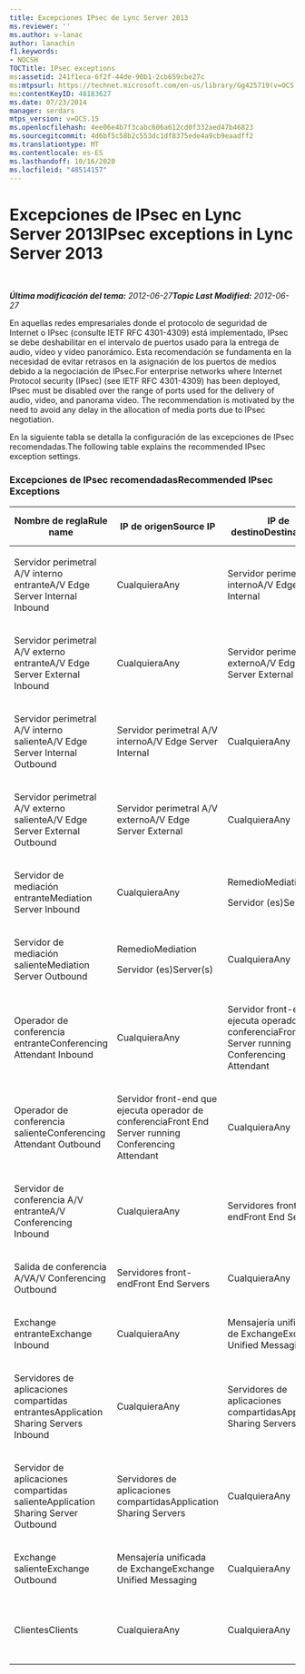 ```yaml
---
title: Excepciones IPsec de Lync Server 2013
ms.reviewer: ''
ms.author: v-lanac
author: lanachin
f1.keywords:
- NOCSH
TOCTitle: IPsec exceptions
ms:assetid: 241f1eca-6f2f-44de-90b1-2cb659cbe27c
ms:mtpsurl: https://technet.microsoft.com/en-us/library/Gg425719(v=OCS.15)
ms:contentKeyID: 48183627
ms.date: 07/23/2014
manager: serdars
mtps_version: v=OCS.15
ms.openlocfilehash: 4ee06e4b7f3cabc606a612cd0f332aed47b46823
ms.sourcegitcommit: 4d6bf5c58b2c553dc1df8375ede4a9cb9eaadff2
ms.translationtype: MT
ms.contentlocale: es-ES
ms.lasthandoff: 10/16/2020
ms.locfileid: "48514157"
---
```

# <a name="ipsec-exceptions-in-lync-server-2013"></a><span data-ttu-id="8bd29-102">Excepciones de IPsec en Lync Server 2013</span><span class="sxs-lookup"><span data-stu-id="8bd29-102">IPsec exceptions in Lync Server 2013</span></span>

<div data-xmlns="http://www.w3.org/1999/xhtml">

<div class="topic" data-xmlns="http://www.w3.org/1999/xhtml" data-msxsl="urn:schemas-microsoft-com:xslt" data-cs="https://msdn.microsoft.com/">

<div data-asp="https://msdn2.microsoft.com/asp">



</div>

<div id="mainSection">

<div id="mainBody">

<span> </span>

<span data-ttu-id="8bd29-103">_**Última modificación del tema:** 2012-06-27_</span><span class="sxs-lookup"><span data-stu-id="8bd29-103">_**Topic Last Modified:** 2012-06-27_</span></span>

<span data-ttu-id="8bd29-p101">En aquellas redes empresariales donde el protocolo de seguridad de Internet o IPsec (consulte IETF RFC 4301-4309) está implementado, IPsec se debe deshabilitar en el intervalo de puertos usado para la entrega de audio, vídeo y vídeo panorámico. Esta recomendación se fundamenta en la necesidad de evitar retrasos en la asignación de los puertos de medios debido a la negociación de IPsec.</span><span class="sxs-lookup"><span data-stu-id="8bd29-p101">For enterprise networks where Internet Protocol security (IPsec) (see IETF RFC 4301-4309) has been deployed, IPsec must be disabled over the range of ports used for the delivery of audio, video, and panorama video. The recommendation is motivated by the need to avoid any delay in the allocation of media ports due to IPsec negotiation.</span></span>

<span data-ttu-id="8bd29-106">En la siguiente tabla se detalla la configuración de las excepciones de IPsec recomendadas.</span><span class="sxs-lookup"><span data-stu-id="8bd29-106">The following table explains the recommended IPsec exception settings.</span></span>

### <a name="recommended-ipsec-exceptions"></a><span data-ttu-id="8bd29-107">Excepciones de IPsec recomendadas</span><span class="sxs-lookup"><span data-stu-id="8bd29-107">Recommended IPsec Exceptions</span></span>

<table style="width:100%;">
<colgroup>
<col style="width: 14%" />
<col style="width: 14%" />
<col style="width: 14%" />
<col style="width: 14%" />
<col style="width: 14%" />
<col style="width: 14%" />
<col style="width: 14%" />
</colgroup>
<thead>
<tr class="header">
<th><span data-ttu-id="8bd29-108">Nombre de regla</span><span class="sxs-lookup"><span data-stu-id="8bd29-108">Rule name</span></span></th>
<th><span data-ttu-id="8bd29-109">IP de origen</span><span class="sxs-lookup"><span data-stu-id="8bd29-109">Source IP</span></span></th>
<th><span data-ttu-id="8bd29-110">IP de destino</span><span class="sxs-lookup"><span data-stu-id="8bd29-110">Destination IP</span></span></th>
<th><span data-ttu-id="8bd29-111">Protocolo</span><span class="sxs-lookup"><span data-stu-id="8bd29-111">Protocol</span></span></th>
<th><span data-ttu-id="8bd29-112">Puerto de origen</span><span class="sxs-lookup"><span data-stu-id="8bd29-112">Source port</span></span></th>
<th><span data-ttu-id="8bd29-113">Puerto de destino</span><span class="sxs-lookup"><span data-stu-id="8bd29-113">Destination port</span></span></th>
<th><span data-ttu-id="8bd29-114">Requisito de autenticación</span><span class="sxs-lookup"><span data-stu-id="8bd29-114">Authentication Requirement</span></span></th>
</tr>
</thead>
<tbody>
<tr class="odd">
<td><p><span data-ttu-id="8bd29-115">Servidor perimetral A/V interno entrante</span><span class="sxs-lookup"><span data-stu-id="8bd29-115">A/V Edge Server Internal Inbound</span></span></p></td>
<td><p><span data-ttu-id="8bd29-116">Cualquiera</span><span class="sxs-lookup"><span data-stu-id="8bd29-116">Any</span></span></p></td>
<td><p><span data-ttu-id="8bd29-117">Servidor perimetral A/V interno</span><span class="sxs-lookup"><span data-stu-id="8bd29-117">A/V Edge Server Internal</span></span></p></td>
<td><p><span data-ttu-id="8bd29-118">UDP y TCP</span><span class="sxs-lookup"><span data-stu-id="8bd29-118">UDP and TCP</span></span></p></td>
<td><p><span data-ttu-id="8bd29-119">Cualquiera</span><span class="sxs-lookup"><span data-stu-id="8bd29-119">Any</span></span></p></td>
<td><p><span data-ttu-id="8bd29-120">Cualquiera</span><span class="sxs-lookup"><span data-stu-id="8bd29-120">Any</span></span></p></td>
<td><p><span data-ttu-id="8bd29-121">No autenticar</span><span class="sxs-lookup"><span data-stu-id="8bd29-121">Do not authenticate</span></span></p></td>
</tr>
<tr class="even">
<td><p><span data-ttu-id="8bd29-122">Servidor perimetral A/V externo entrante</span><span class="sxs-lookup"><span data-stu-id="8bd29-122">A/V Edge Server External Inbound</span></span></p></td>
<td><p><span data-ttu-id="8bd29-123">Cualquiera</span><span class="sxs-lookup"><span data-stu-id="8bd29-123">Any</span></span></p></td>
<td><p><span data-ttu-id="8bd29-124">Servidor perimetral A/V externo</span><span class="sxs-lookup"><span data-stu-id="8bd29-124">A/V Edge Server External</span></span></p></td>
<td><p><span data-ttu-id="8bd29-125">UDP y TCP</span><span class="sxs-lookup"><span data-stu-id="8bd29-125">UDP and TCP</span></span></p></td>
<td><p><span data-ttu-id="8bd29-126">Cualquiera</span><span class="sxs-lookup"><span data-stu-id="8bd29-126">Any</span></span></p></td>
<td><p><span data-ttu-id="8bd29-127">Cualquiera</span><span class="sxs-lookup"><span data-stu-id="8bd29-127">Any</span></span></p></td>
<td><p><span data-ttu-id="8bd29-128">No autenticar</span><span class="sxs-lookup"><span data-stu-id="8bd29-128">Do not authenticate</span></span></p></td>
</tr>
<tr class="odd">
<td><p><span data-ttu-id="8bd29-129">Servidor perimetral A/V interno saliente</span><span class="sxs-lookup"><span data-stu-id="8bd29-129">A/V Edge Server Internal Outbound</span></span></p></td>
<td><p><span data-ttu-id="8bd29-130">Servidor perimetral A/V interno</span><span class="sxs-lookup"><span data-stu-id="8bd29-130">A/V Edge Server Internal</span></span></p></td>
<td><p><span data-ttu-id="8bd29-131">Cualquiera</span><span class="sxs-lookup"><span data-stu-id="8bd29-131">Any</span></span></p></td>
<td><p><span data-ttu-id="8bd29-132">&amp;TCP UDP</span><span class="sxs-lookup"><span data-stu-id="8bd29-132">UDP &amp; TCP</span></span></p></td>
<td><p><span data-ttu-id="8bd29-133">Cualquiera</span><span class="sxs-lookup"><span data-stu-id="8bd29-133">Any</span></span></p></td>
<td><p><span data-ttu-id="8bd29-134">Cualquiera</span><span class="sxs-lookup"><span data-stu-id="8bd29-134">Any</span></span></p></td>
<td><p><span data-ttu-id="8bd29-135">No autenticar</span><span class="sxs-lookup"><span data-stu-id="8bd29-135">Do not authenticate</span></span></p></td>
</tr>
<tr class="even">
<td><p><span data-ttu-id="8bd29-136">Servidor perimetral A/V externo saliente</span><span class="sxs-lookup"><span data-stu-id="8bd29-136">A/V Edge Server External Outbound</span></span></p></td>
<td><p><span data-ttu-id="8bd29-137">Servidor perimetral A/V externo</span><span class="sxs-lookup"><span data-stu-id="8bd29-137">A/V Edge Server External</span></span></p></td>
<td><p><span data-ttu-id="8bd29-138">Cualquiera</span><span class="sxs-lookup"><span data-stu-id="8bd29-138">Any</span></span></p></td>
<td><p><span data-ttu-id="8bd29-139">UDP y TCP</span><span class="sxs-lookup"><span data-stu-id="8bd29-139">UDP and TCP</span></span></p></td>
<td><p><span data-ttu-id="8bd29-140">Cualquiera</span><span class="sxs-lookup"><span data-stu-id="8bd29-140">Any</span></span></p></td>
<td><p><span data-ttu-id="8bd29-141">Cualquiera</span><span class="sxs-lookup"><span data-stu-id="8bd29-141">Any</span></span></p></td>
<td><p><span data-ttu-id="8bd29-142">No autenticar</span><span class="sxs-lookup"><span data-stu-id="8bd29-142">Do not authenticate</span></span></p></td>
</tr>
<tr class="odd">
<td><p><span data-ttu-id="8bd29-143">Servidor de mediación entrante</span><span class="sxs-lookup"><span data-stu-id="8bd29-143">Mediation Server Inbound</span></span></p></td>
<td><p><span data-ttu-id="8bd29-144">Cualquiera</span><span class="sxs-lookup"><span data-stu-id="8bd29-144">Any</span></span></p></td>
<td><p><span data-ttu-id="8bd29-145">Remedio</span><span class="sxs-lookup"><span data-stu-id="8bd29-145">Mediation</span></span></p>
<p><span data-ttu-id="8bd29-146">Servidor (es)</span><span class="sxs-lookup"><span data-stu-id="8bd29-146">Server(s)</span></span></p></td>
<td><p><span data-ttu-id="8bd29-147">UDP y TCP</span><span class="sxs-lookup"><span data-stu-id="8bd29-147">UDP and TCP</span></span></p></td>
<td><p><span data-ttu-id="8bd29-148">Cualquiera</span><span class="sxs-lookup"><span data-stu-id="8bd29-148">Any</span></span></p></td>
<td><p><span data-ttu-id="8bd29-149">Cualquiera</span><span class="sxs-lookup"><span data-stu-id="8bd29-149">Any</span></span></p></td>
<td><p><span data-ttu-id="8bd29-150">No autenticar</span><span class="sxs-lookup"><span data-stu-id="8bd29-150">Do not authenticate</span></span></p></td>
</tr>
<tr class="even">
<td><p><span data-ttu-id="8bd29-151">Servidor de mediación saliente</span><span class="sxs-lookup"><span data-stu-id="8bd29-151">Mediation Server Outbound</span></span></p></td>
<td><p><span data-ttu-id="8bd29-152">Remedio</span><span class="sxs-lookup"><span data-stu-id="8bd29-152">Mediation</span></span></p>
<p><span data-ttu-id="8bd29-153">Servidor (es)</span><span class="sxs-lookup"><span data-stu-id="8bd29-153">Server(s)</span></span></p></td>
<td><p><span data-ttu-id="8bd29-154">Cualquiera</span><span class="sxs-lookup"><span data-stu-id="8bd29-154">Any</span></span></p></td>
<td><p><span data-ttu-id="8bd29-155">UDP y TCP</span><span class="sxs-lookup"><span data-stu-id="8bd29-155">UDP and TCP</span></span></p></td>
<td><p><span data-ttu-id="8bd29-156">Cualquiera</span><span class="sxs-lookup"><span data-stu-id="8bd29-156">Any</span></span></p></td>
<td><p><span data-ttu-id="8bd29-157">Cualquiera</span><span class="sxs-lookup"><span data-stu-id="8bd29-157">Any</span></span></p></td>
<td><p><span data-ttu-id="8bd29-158">No autenticar</span><span class="sxs-lookup"><span data-stu-id="8bd29-158">Do not authenticate</span></span></p></td>
</tr>
<tr class="odd">
<td><p><span data-ttu-id="8bd29-159">Operador de conferencia entrante</span><span class="sxs-lookup"><span data-stu-id="8bd29-159">Conferencing Attendant Inbound</span></span></p></td>
<td><p><span data-ttu-id="8bd29-160">Cualquiera</span><span class="sxs-lookup"><span data-stu-id="8bd29-160">Any</span></span></p></td>
<td><p><span data-ttu-id="8bd29-161">Servidor front-end que ejecuta operador de conferencia</span><span class="sxs-lookup"><span data-stu-id="8bd29-161">Front End Server running Conferencing Attendant</span></span></p></td>
<td><p><span data-ttu-id="8bd29-162">UDP y TCP</span><span class="sxs-lookup"><span data-stu-id="8bd29-162">UDP and TCP</span></span></p></td>
<td><p><span data-ttu-id="8bd29-163">Cualquiera</span><span class="sxs-lookup"><span data-stu-id="8bd29-163">Any</span></span></p></td>
<td><p><span data-ttu-id="8bd29-164">Cualquiera</span><span class="sxs-lookup"><span data-stu-id="8bd29-164">Any</span></span></p></td>
<td><p><span data-ttu-id="8bd29-165">No autenticar</span><span class="sxs-lookup"><span data-stu-id="8bd29-165">Do not authenticate</span></span></p></td>
</tr>
<tr class="even">
<td><p><span data-ttu-id="8bd29-166">Operador de conferencia saliente</span><span class="sxs-lookup"><span data-stu-id="8bd29-166">Conferencing Attendant Outbound</span></span></p></td>
<td><p><span data-ttu-id="8bd29-167">Servidor front-end que ejecuta operador de conferencia</span><span class="sxs-lookup"><span data-stu-id="8bd29-167">Front End Server running Conferencing Attendant</span></span></p></td>
<td><p><span data-ttu-id="8bd29-168">Cualquiera</span><span class="sxs-lookup"><span data-stu-id="8bd29-168">Any</span></span></p></td>
<td><p><span data-ttu-id="8bd29-169">UDP y TCP</span><span class="sxs-lookup"><span data-stu-id="8bd29-169">UDP and TCP</span></span></p></td>
<td><p><span data-ttu-id="8bd29-170">Cualquiera</span><span class="sxs-lookup"><span data-stu-id="8bd29-170">Any</span></span></p></td>
<td><p><span data-ttu-id="8bd29-171">Cualquiera</span><span class="sxs-lookup"><span data-stu-id="8bd29-171">Any</span></span></p></td>
<td><p><span data-ttu-id="8bd29-172">No autenticar</span><span class="sxs-lookup"><span data-stu-id="8bd29-172">Do not authenticate</span></span></p></td>
</tr>
<tr class="odd">
<td><p><span data-ttu-id="8bd29-173">Servidor de conferencia A/V entrante</span><span class="sxs-lookup"><span data-stu-id="8bd29-173">A/V Conferencing Inbound</span></span></p></td>
<td><p><span data-ttu-id="8bd29-174">Cualquiera</span><span class="sxs-lookup"><span data-stu-id="8bd29-174">Any</span></span></p></td>
<td><p><span data-ttu-id="8bd29-175">Servidores front-end</span><span class="sxs-lookup"><span data-stu-id="8bd29-175">Front End Servers</span></span></p></td>
<td><p><span data-ttu-id="8bd29-176">UDP y TCP</span><span class="sxs-lookup"><span data-stu-id="8bd29-176">UDP and TCP</span></span></p></td>
<td><p><span data-ttu-id="8bd29-177">Cualquiera</span><span class="sxs-lookup"><span data-stu-id="8bd29-177">Any</span></span></p></td>
<td><p><span data-ttu-id="8bd29-178">Cualquiera</span><span class="sxs-lookup"><span data-stu-id="8bd29-178">Any</span></span></p></td>
<td><p><span data-ttu-id="8bd29-179">No autenticar</span><span class="sxs-lookup"><span data-stu-id="8bd29-179">Do not authenticate</span></span></p></td>
</tr>
<tr class="even">
<td><p><span data-ttu-id="8bd29-180">Salida de conferencia A/V</span><span class="sxs-lookup"><span data-stu-id="8bd29-180">A/V Conferencing Outbound</span></span></p></td>
<td><p><span data-ttu-id="8bd29-181">Servidores front-end</span><span class="sxs-lookup"><span data-stu-id="8bd29-181">Front End Servers</span></span></p></td>
<td><p><span data-ttu-id="8bd29-182">Cualquiera</span><span class="sxs-lookup"><span data-stu-id="8bd29-182">Any</span></span></p></td>
<td><p><span data-ttu-id="8bd29-183">UDP y TCP</span><span class="sxs-lookup"><span data-stu-id="8bd29-183">UDP and TCP</span></span></p></td>
<td><p><span data-ttu-id="8bd29-184">Cualquiera</span><span class="sxs-lookup"><span data-stu-id="8bd29-184">Any</span></span></p></td>
<td><p><span data-ttu-id="8bd29-185">Cualquiera</span><span class="sxs-lookup"><span data-stu-id="8bd29-185">Any</span></span></p></td>
<td><p><span data-ttu-id="8bd29-186">No autenticar</span><span class="sxs-lookup"><span data-stu-id="8bd29-186">Do not authenticate</span></span></p></td>
</tr>
<tr class="odd">
<td><p><span data-ttu-id="8bd29-187">Exchange entrante</span><span class="sxs-lookup"><span data-stu-id="8bd29-187">Exchange Inbound</span></span></p></td>
<td><p><span data-ttu-id="8bd29-188">Cualquiera</span><span class="sxs-lookup"><span data-stu-id="8bd29-188">Any</span></span></p></td>
<td><p><span data-ttu-id="8bd29-189">Mensajería unificada de Exchange</span><span class="sxs-lookup"><span data-stu-id="8bd29-189">Exchange Unified Messaging</span></span></p></td>
<td><p><span data-ttu-id="8bd29-190">UDP y TCP</span><span class="sxs-lookup"><span data-stu-id="8bd29-190">UDP and TCP</span></span></p></td>
<td><p><span data-ttu-id="8bd29-191">Cualquiera</span><span class="sxs-lookup"><span data-stu-id="8bd29-191">Any</span></span></p></td>
<td><p><span data-ttu-id="8bd29-192">Cualquiera</span><span class="sxs-lookup"><span data-stu-id="8bd29-192">Any</span></span></p></td>
<td><p><span data-ttu-id="8bd29-193">No autenticar</span><span class="sxs-lookup"><span data-stu-id="8bd29-193">Do not authenticate</span></span></p></td>
</tr>
<tr class="even">
<td><p><span data-ttu-id="8bd29-194">Servidores de aplicaciones compartidas entrantes</span><span class="sxs-lookup"><span data-stu-id="8bd29-194">Application Sharing Servers Inbound</span></span></p></td>
<td><p><span data-ttu-id="8bd29-195">Cualquiera</span><span class="sxs-lookup"><span data-stu-id="8bd29-195">Any</span></span></p></td>
<td><p><span data-ttu-id="8bd29-196">Servidores de aplicaciones compartidas</span><span class="sxs-lookup"><span data-stu-id="8bd29-196">Application Sharing Servers</span></span></p></td>
<td><p><span data-ttu-id="8bd29-197">TCP</span><span class="sxs-lookup"><span data-stu-id="8bd29-197">TCP</span></span></p></td>
<td><p><span data-ttu-id="8bd29-198">Cualquiera</span><span class="sxs-lookup"><span data-stu-id="8bd29-198">Any</span></span></p></td>
<td><p><span data-ttu-id="8bd29-199">Cualquiera</span><span class="sxs-lookup"><span data-stu-id="8bd29-199">Any</span></span></p></td>
<td><p><span data-ttu-id="8bd29-200">No autenticar</span><span class="sxs-lookup"><span data-stu-id="8bd29-200">Do not authenticate</span></span></p></td>
</tr>
<tr class="odd">
<td><p><span data-ttu-id="8bd29-201">Servidor de aplicaciones compartidas saliente</span><span class="sxs-lookup"><span data-stu-id="8bd29-201">Application Sharing Server Outbound</span></span></p></td>
<td><p><span data-ttu-id="8bd29-202">Servidores de aplicaciones compartidas</span><span class="sxs-lookup"><span data-stu-id="8bd29-202">Application Sharing Servers</span></span></p></td>
<td><p><span data-ttu-id="8bd29-203">Cualquiera</span><span class="sxs-lookup"><span data-stu-id="8bd29-203">Any</span></span></p></td>
<td><p><span data-ttu-id="8bd29-204">TCP</span><span class="sxs-lookup"><span data-stu-id="8bd29-204">TCP</span></span></p></td>
<td><p><span data-ttu-id="8bd29-205">Cualquiera</span><span class="sxs-lookup"><span data-stu-id="8bd29-205">Any</span></span></p></td>
<td><p><span data-ttu-id="8bd29-206">Cualquiera</span><span class="sxs-lookup"><span data-stu-id="8bd29-206">Any</span></span></p></td>
<td><p><span data-ttu-id="8bd29-207">No autenticar</span><span class="sxs-lookup"><span data-stu-id="8bd29-207">Do not authenticate</span></span></p></td>
</tr>
<tr class="even">
<td><p><span data-ttu-id="8bd29-208">Exchange saliente</span><span class="sxs-lookup"><span data-stu-id="8bd29-208">Exchange Outbound</span></span></p></td>
<td><p><span data-ttu-id="8bd29-209">Mensajería unificada de Exchange</span><span class="sxs-lookup"><span data-stu-id="8bd29-209">Exchange Unified Messaging</span></span></p></td>
<td><p><span data-ttu-id="8bd29-210">Cualquiera</span><span class="sxs-lookup"><span data-stu-id="8bd29-210">Any</span></span></p></td>
<td><p><span data-ttu-id="8bd29-211">UDP y TCP</span><span class="sxs-lookup"><span data-stu-id="8bd29-211">UDP and TCP</span></span></p></td>
<td><p><span data-ttu-id="8bd29-212">Cualquiera</span><span class="sxs-lookup"><span data-stu-id="8bd29-212">Any</span></span></p></td>
<td><p><span data-ttu-id="8bd29-213">Cualquiera</span><span class="sxs-lookup"><span data-stu-id="8bd29-213">Any</span></span></p></td>
<td><p><span data-ttu-id="8bd29-214">No autenticar</span><span class="sxs-lookup"><span data-stu-id="8bd29-214">Do not authenticate</span></span></p></td>
</tr>
<tr class="odd">
<td><p><span data-ttu-id="8bd29-215">Clientes</span><span class="sxs-lookup"><span data-stu-id="8bd29-215">Clients</span></span></p></td>
<td><p><span data-ttu-id="8bd29-216">Cualquiera</span><span class="sxs-lookup"><span data-stu-id="8bd29-216">Any</span></span></p></td>
<td><p><span data-ttu-id="8bd29-217">Cualquiera</span><span class="sxs-lookup"><span data-stu-id="8bd29-217">Any</span></span></p></td>
<td><p><span data-ttu-id="8bd29-218">UDP</span><span class="sxs-lookup"><span data-stu-id="8bd29-218">UDP</span></span></p></td>
<td><p><span data-ttu-id="8bd29-219">Intervalo de puertos de medios especificado</span><span class="sxs-lookup"><span data-stu-id="8bd29-219">Specified media port range</span></span></p></td>
<td><p><span data-ttu-id="8bd29-220">Cualquiera</span><span class="sxs-lookup"><span data-stu-id="8bd29-220">Any</span></span></p></td>
<td><p><span data-ttu-id="8bd29-221">No autenticar</span><span class="sxs-lookup"><span data-stu-id="8bd29-221">Do not authenticate</span></span></p></td>
</tr>
</tbody>
</table>


</div>

<span> </span>

</div>

</div>

</div>

